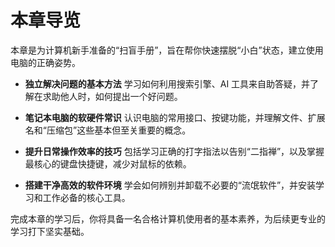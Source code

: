 # 本章导览

本章是为计算机新手准备的“扫盲手册”，旨在帮你快速摆脱“小白”状态，建立使用电脑的正确姿势。

*   **独立解决问题的基本方法**
    学习如何利用搜索引擎、AI 工具来自助答疑，并了解在求助他人时，如何提出一个好问题。

*   **笔记本电脑的软硬件常识**
    认识电脑的常用接口、按键功能，并理解文件、扩展名和“压缩包”这些基本但至关重要的概念。

*   **提升日常操作效率的技巧**
    包括学习正确的打字指法以告别“二指禅”，以及掌握最核心的键盘快捷键，减少对鼠标的依赖。

*   **搭建干净高效的软件环境**
    学会如何辨别并卸载不必要的“流氓软件”，并安装学习和工作必备的核心工具。

完成本章的学习后，你将具备一名合格计算机使用者的基本素养，为后续更专业的学习打下坚实基础。